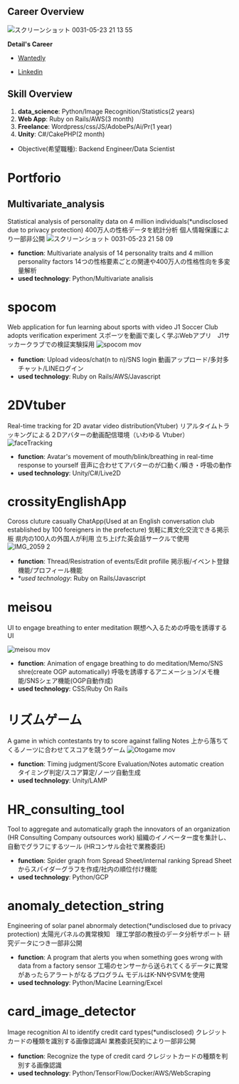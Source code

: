 ## **Career Overview**
![スクリーンショット 0031-05-23 21 13 55](https://user-images.githubusercontent.com/22891587/58253617-d2208a80-7da3-11e9-96a2-a206c55b78ef.png)

**Detail's Career**
- [Wantedly](https://www.wantedly.com/users/17897727)

- [Linkedin](https://www.linkedin.com/in/ryusuke-okazawa-271962130/)

## Skill Overview
1. **data_science**: Python/Image Recognition/Statistics(2 years)
2. **Web App**: Ruby on Rails/AWS(3 month)
3. **Freelance**: Wordpress/css/JS/AdobePs/Ai/Pr(1 year)
4. **Unity**: C#/CakePHP(2 month)

- Objective(希望職種):
Backend Engineer/Data Scientist


# Portforio
## Multivariate_analysis
Statistical analysis of personality data on 4 million individuals(*undisclosed due to privacy protection)
400万人の性格データを統計分析 個人情報保護により一部非公開
![スクリーンショット 0031-05-23 21 58 09](https://user-images.githubusercontent.com/22891587/58254512-e6658700-7da5-11e9-871e-5914219fab1c.png)
- **function**:
Multivariate analysis of 14 personality traits and 4 million personality factors
14つの性格要素ごとの関連や400万人の性格性向を多変量解析
- **used technology**:
Python/Multivariate analisis


# spocom
Web application for fun learning about sports with video J1 Soccer Club adopts verification experiment
スポーツを動画で楽しく学ぶWebアプリ　J1サッカークラブでの検証実験採用
![spocom mov](https://user-images.githubusercontent.com/22891587/58253030-71448280-7da2-11e9-9919-deb72c086ef3.gif)
- **function**:
Upload videos/chat(n to n)/SNS login
動画アップロード/多対多チャット/LINEログイン
- **used technology**:
Ruby on Rails/AWS/Javascript


# 2DVtuber
Real-time tracking for 2D avatar video distribution(Vtuber)
リアルタイムトラッキングによる２Dアバターの動画配信環境（いわゆる Vtuber）
![faceTracking](https://user-images.githubusercontent.com/22891587/58255686-815f6080-7da8-11e9-906d-030a37816787.gif)
- **function**:
Avatar's movement of mouth/blink/breathing in real-time response to yourself
音声に合わせてアバターのが口動く/瞬き・呼吸の動作
- **used technology**:
Unity/C#/Live2D


# crossityEnglishApp
Coross cluture casually ChatApp(Used at an English conversation club established by 100 foreigners in the prefecture)
気軽に異文化交流できる掲示板 県内の100人の外国人が利用 立ち上げた英会話サークルで使用
![IMG_2059 2](https://user-images.githubusercontent.com/22891587/58254132-09436b80-7da5-11e9-988f-6c657d2f8daf.JPG)
- **function**:
Thread/Resistration of events/Edit profille
掲示板/イベント登録機能/プロフィール機能
- **used technology*:
Ruby on Rails/Javascript


# meisou
UI to engage breathing to enter meditation
瞑想へ入るための呼吸を誘導するUI

![meisou mov](https://user-images.githubusercontent.com/22891587/58252751-ccc24080-7da1-11e9-8755-997afc7b30b8.gif)
- **function**:
Animation of engage breathing to do meditation/Memo/SNS shre(create OGP automatically)
呼吸を誘導するアニメーション/メモ機能/SNSシェア機能(OGP自動作成)
- **used technology**:
CSS/Ruby On Rails


# リズムゲーム
A game in which contestants try to score against falling Notes
上から落ちてくるノーツに合わせてスコアを競うゲーム
![Otogame mov](https://user-images.githubusercontent.com/22891587/58257451-e9637600-7dab-11e9-908e-a22b9e012876.gif)

- **function**:
Timing judgment/Score Evaluation/Notes automatic creation
タイミング判定/スコア算定/ノーツ自動生成
- **used technology**:
Unity/LAMP


# HR_consulting_tool
Tool to aggregate and automatically graph the innovators of an organization (HR Consulting Company outsources work)
組織のイノベーター度を集計し、自動でグラフにするツール (HRコンサル会社で業務委託)
- **function**:
Spider graph from Spread Sheet/internal ranking
Spread Sheetからスパイダーグラフを作成/社内の順位付け機能
- **used technology**:
Python/GCP


# anomaly_detection_string
Engineering of solar panel abnormaly detection(*undisclosed due to privacy protection)
太陽光パネルの異常検知　理工学部の教授のデータ分析サポート 研究データにつき一部非公開

- **function**:
A program that alerts you when something goes wrong with data from a factory sensor
工場のセンサーから送られてくるデータに異常があったらアラートがなるプログラム モデルはK-NNやSVMを使用
- **used technology**:
Python/Macine Learning/Excel


# card_image_detector
Image recognition AI to identify credit card types(*undisclosed)
クレジットカードの種類を識別する画像認識AI 業務委託契約により一部非公開
- **function**:
Recognize the type of credit card
クレジットカードの種類を判別する画像認識
- **used technology**:
Python/TensorFlow/Docker/AWS/WebScraping
